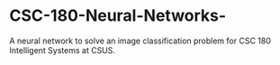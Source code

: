 # CSC-180-Neural-Networks-
A neural network to solve an image classification problem for CSC 180 Intelligent Systems at CSUS. 
